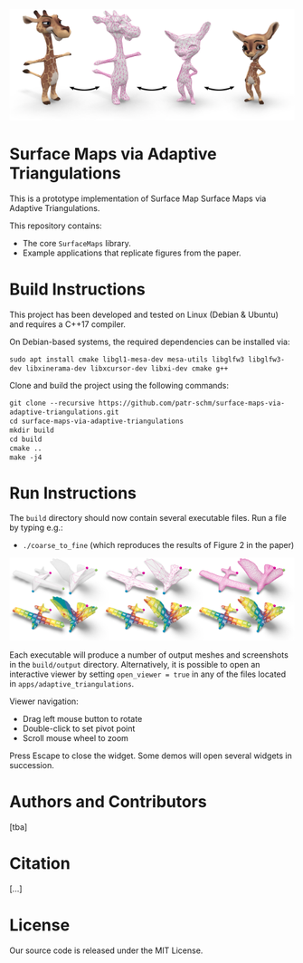 ![Teaser](img/teaser_repo.png)

# Surface Maps via Adaptive Triangulations

<!--This is a prototype implementation of the paper Surface Map Surface Maps via Adaptive Triangulations [paper link] by [authors].-->
This is a prototype implementation of Surface Map Surface Maps via Adaptive Triangulations.

This repository contains:
* The core `SurfaceMaps` library.
* Example applications that replicate figures from the paper.


# Build Instructions

This project has been developed and tested on Linux (Debian & Ubuntu) and requires a C++17 compiler.

On Debian-based systems, the required dependencies can be installed via:
```
sudo apt install cmake libgl1-mesa-dev mesa-utils libglfw3 libglfw3-dev libxinerama-dev libxcursor-dev libxi-dev cmake g++
```

Clone and build the project using the following commands:
```
git clone --recursive https://github.com/patr-schm/surface-maps-via-adaptive-triangulations.git
cd surface-maps-via-adaptive-triangulations
mkdir build
cd build
cmake ..
make -j4
```

# Run Instructions

The `build` directory should now contain several executable files. Run a file by typing e.g.:

* `./coarse_to_fine` (which reproduces the results of Figure 2 in the paper)

![Coarse to fine optmization](img/coarse_to_fine_repo.png)

Each executable will produce a number of output meshes and screenshots in the `build/output` directory.
Alternatively, it is possible to open an interactive viewer by setting `open_viewer = true` in any of the files located in `apps/adaptive_triangulations`.

Viewer navigation:

* Drag left mouse button to rotate
* Double-click to set pivot point
* Scroll mouse wheel to zoom

Press Escape to close the widget. Some demos will open several widgets in succession.

# Authors and Contributors
[tba]

# Citation
[...]

# License
Our source code is released under the MIT License.
